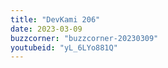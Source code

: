 ```yaml
---
title: "DevKami 206"
date: 2023-03-09
buzzcorner: "buzzcorner-20230309"
youtubeid: "yL_6LYo881Q"
---
```

